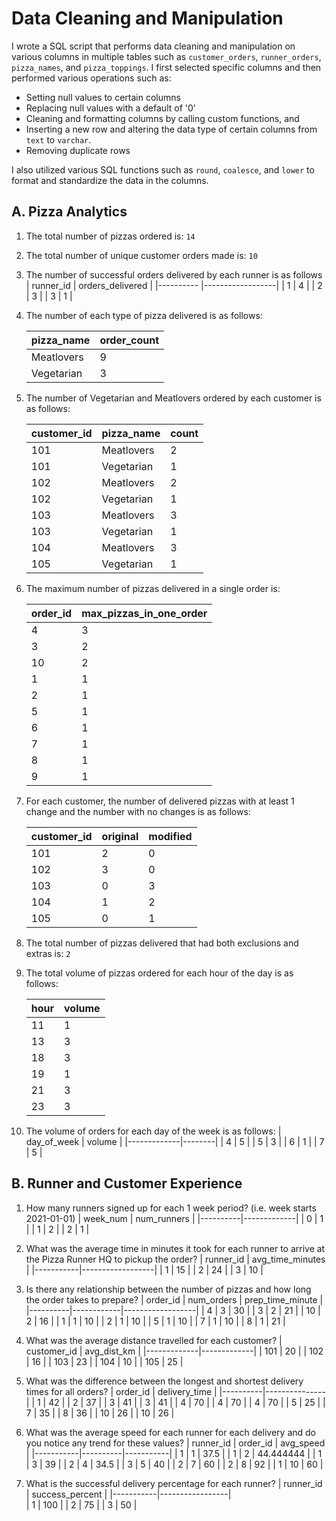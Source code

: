 # Data Cleaning and Manipulation

I wrote a SQL script that performs data cleaning and manipulation on various columns in multiple tables such as `customer_orders`, `runner_orders`, `pizza_names`, and `pizza_toppings`. I first selected specific columns and then performed various operations such as:
- Setting null values to certain columns 
- Replacing null values with a default of '0' 
- Cleaning and formatting columns by calling custom functions, and 
- Inserting a new row and altering the data type of certain columns from `text` to `varchar`.
- Removing duplicate rows

I also utilized various SQL functions such as `round`, `coalesce`, and `lower` to format and standardize the data in the columns.

## A. Pizza Analytics
1. The total number of pizzas ordered is: `14`
2. The total number of unique customer orders made is: `10`
3. The number of successful orders delivered by each runner is as follows
    | runner_id | orders_delivered |
    |---------- |------------------|
    | 1         | 4                 |
    | 2         | 3                 |
    | 3         | 1                 |
    

4. The number of each type of pizza delivered is as follows:

    | pizza_name | order_count |
    |:-----------|:------------|
    | Meatlovers | 9           |
    | Vegetarian | 3           |
    
5. The number of Vegetarian and Meatlovers ordered by each customer is as follows:

    | customer_id | pizza_name   | count |
    |-------------|--------------|-------|
    | 101         | Meatlovers   | 2     |
    | 101         | Vegetarian   | 1     |
    | 102         | Meatlovers   | 2     |
    | 102         | Vegetarian   | 1     |
    | 103         | Meatlovers   | 3     |
    | 103         | Vegetarian   | 1     |
    | 104         | Meatlovers   | 3     |
    | 105         | Vegetarian   | 1     |
    
6. The maximum number of pizzas delivered in a single order is: 


    | order_id | max_pizzas_in_one_order |
    |----------|------------------------|
    | 4        | 3                      |
    | 3        | 2                      |
    | 10       | 2                      |
    | 1        | 1                      |
    | 2        | 1                      |
    | 5        | 1                      |
    | 6        | 1                      |
    | 7        | 1                      |
    | 8        | 1                      |
    | 9        | 1                      |
    
7. For each customer, the number of delivered pizzas with at least 1 change and the number with no changes is as follows:

    | customer_id | original | modified |
    |-------------|----------|----------|
    | 101         | 2        | 0        |
    | 102         | 3        | 0        |
    | 103         | 0        | 3        |
    | 104         | 1        | 2        |
    | 105         | 0        | 1        |
    
8. The total number of pizzas delivered that had both exclusions and extras is: `2`

9. The total volume of pizzas ordered for each hour of the day is as follows:

    | hour | volume |
    |------|--------|
    | 11   | 1      |
    | 13   | 3      |
    | 18   | 3      |
    | 19   | 1      |
    | 21   | 3      |
    | 23   | 3      |
    
10.  The volume of orders for each day of the week is as follows:
    | day_of_week | volume |
    |-------------|--------|
    | 4           | 5      |
    | 5           | 3      |
    | 6           | 1      |
    | 7           | 5      |
    
## B. Runner and Customer Experience

1. How many runners signed up for each 1 week period? (i.e. week starts 2021-01-01)
    | week_num | num_runners |
    |----------|-------------|
    | 0        | 1           |
    | 1        | 2           |
    | 2        | 1           |
    
2. What was the average time in minutes it took for each runner to arrive at the Pizza Runner HQ to pickup the order?
    | runner_id | avg_time_minutes |
    |-----------|------------------|
    | 1         | 15               |
    | 2         | 24               |
    | 3         | 10               |
    
3. Is there any relationship between the number of pizzas and how long the order takes to prepare?
    | order_id | num_orders | prep_time_minute |
    |----------|------------|------------------|
    | 4        | 3          | 30               |
    | 3        | 2          | 21               |
    | 10       | 2          | 16               |
    | 1        | 1          | 10               |
    | 2        | 1          | 10               |
    | 5        | 1          | 10               |
    | 7        | 1          | 10               |
    | 8        | 1          | 21               |
    

4. What was the average distance travelled for each customer?
    | customer_id | avg_dist_km |
    |-------------|-------------|
    | 101         | 20          |
    | 102         | 16          |
    | 103         | 23          |
    | 104         | 10          |
    | 105         | 25          |
    
5. What was the difference between the longest and shortest delivery times for all orders?
    | order_id | delivery_time |
    |----------|---------------|
    | 1        | 42            |
    | 2        | 37            |
    | 3        | 41            |
    | 3        | 41            |
    | 4        | 70            |
    | 4        | 70            |
    | 4        | 70            |
    | 5        | 25            |
    | 7        | 35            |
    | 8        | 36            |
    | 10       | 26            |
    | 10       | 26            |
    
6. What was the average speed for each runner for each delivery and do you notice any trend for these values?
    | runner_id | order_id | avg_speed |
    |-----------|----------|-----------|
    | 1         | 1        | 37.5      |
    | 1         | 2        | 44.444444 |
    | 1         | 3        | 39        |
    | 2         | 4        | 34.5      |
    | 3         | 5        | 40        |
    | 2         | 7        | 60        |
    | 2         | 8        | 92        |
    | 1         | 10       | 60        |
    
7. What is the successful delivery percentage for each runner?
    | runner_id | success_percent |
    |-----------|-----------------|    
    | 1         | 100             |
    | 2         | 75              |
    | 3         | 50              |
    
